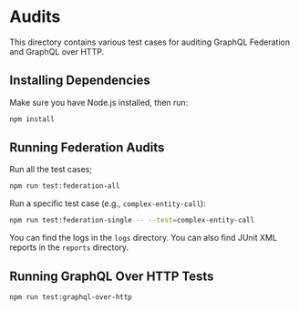 # Audits

This directory contains various test cases for auditing GraphQL Federation and GraphQL over HTTP.

## Installing Dependencies
Make sure you have Node.js installed, then run:

```bash
npm install
```

## Running Federation Audits

Run all the test cases;

```bash
npm run test:federation-all
```

Run a specific test case (e.g., `complex-entity-call`):
```bash
npm run test:federation-single -- --test=complex-entity-call
```

You can find the logs in the `logs` directory.
You can also find JUnit XML reports in the `reports` directory.

## Running GraphQL Over HTTP Tests

```bash
npm run test:graphql-over-http
```